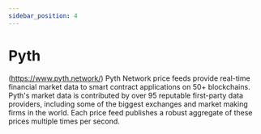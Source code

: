 ```yaml
---
sidebar_position: 4
---
```


# Pyth

(https://www.pyth.network/) Pyth Network price feeds provide real-time financial market data to smart contract applications on 50+ blockchains. Pyth's market data is contributed by over 95 reputable first-party data providers, including some of the biggest exchanges and market making firms in the world. Each price feed publishes a robust aggregate of these prices multiple times per second.
